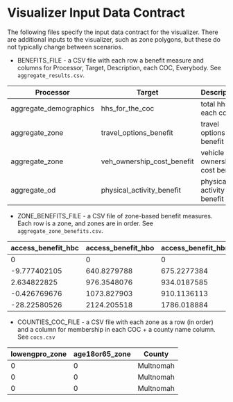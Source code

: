# Visualizer Input Data Contract

The following files specify the input data contract for the visualizer.  There are additional inputs to the visualizer, such as zone polygons, but these do not typically change between scenarios.

  - BENEFITS_FILE - a CSV file with each row a benefit measure and columns for Processor, Target, Description, each COC, Everybody.  See `aggregate_results.csv`.
  
| Processor              | Target                     | Description                    | coc_ext_lowengpro | coc_ext_age18or65 | everybody    |
|------------------------|----------------------------|--------------------------------|-------------------|-------------------|--------------|
| aggregate_demographics | hhs_for_the_coc            | total hhs for each coc         | 41539       | 631411      | 1189040  |
| aggregate_zone         | travel_options_benefit     | travel options benefit         | 21712843       | 369077215       | 674153738  |
| aggregate_zone         | veh_ownership_cost_benefit | vehicle ownership cost benefit | 6089       | -274529      | -276373 |
| aggregate_od           | physical_activity_benefit  | physical activity benefit      | -717    | -12533     | -23838 |

  - ZONE_BENEFITS_FILE - a CSV file of zone-based benefit measures.  Each row is a zone, and zones are in order.  See `aggregate_zone_benefits.csv`.
 
 | access_benefit_hbc | access_benefit_hbo | access_benefit_hbr | access_benefit_hbs | access_benefit_hbw | access_benefit_nhbnw | access_benefit_nhbw | access_benefit_sch | travel_options_benefit |
|--------------------|--------------------|--------------------|--------------------|--------------------|----------------------|---------------------|--------------------|------------------------|
| 0                  | 0                  | 0                  | 0                  | 0                  | 0                    | 0                   | 0                  | 0                      |
| -9.777402105       | 640.8279788        | 675.2277384        | 379.3699471        | 336.2980021        | 131452.1726          | 111.5441305         | 3.953275123        | 133589.6163            |
| 2.634822825        | 976.3548076        | 934.0187585        | 694.4114082        | 373.8674394        | -112663.2608         | 189.6223647         | 22.12307884        | -109470.2281           |
| -0.426769676       | 1073.827903        | 910.1136113        | 654.2042721        | 781.1778018        | 127664.4209          | 166.3176037         | -12.02121191       | 131237.6141            |
| -28.22580526       | 2124.205518        | 1786.018884        | 1175.625051        | 1679.898238        | 511470.8777          | 334.2504754         | -31.6707784        | 518510.9793            |
  
  - COUNTIES_COC_FILE - a CSV file with each zone as a row (in order) and a column for membership in each COC + a county name column.  See `cocs.csv`
  
| lowengpro_zone | age18or65_zone | County    |
|----------------|----------------|-----------|
| 0              | 0              | Multnomah |
| 0              | 0              | Multnomah |
| 0              | 0              | Multnomah |
  
